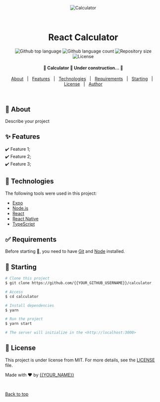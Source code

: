 <div align="center" id="top"> 
  <img src="./.github/app.gif" alt="Calculator" />

  &#xa0;

  <!-- <a href="https://calculator.netlify.app">Demo</a> -->
</div>

<h1 align="center">React Calculator</h1>

<p align="center">
  <img alt="Github top language" src="https://img.shields.io/github/languages/top/{{YOUR_GITHUB_USERNAME}}/calculator?color=56BEB8">

  <img alt="Github language count" src="https://img.shields.io/github/languages/count/{{YOUR_GITHUB_USERNAME}}/calculator?color=56BEB8">

  <img alt="Repository size" src="https://img.shields.io/github/repo-size/{{YOUR_GITHUB_USERNAME}}/calculator?color=56BEB8">

  <img alt="License" src="https://img.shields.io/github/license/{{YOUR_GITHUB_USERNAME}}/calculator?color=56BEB8">

  <!-- <img alt="Github issues" src="https://img.shields.io/github/issues/{{YOUR_GITHUB_USERNAME}}/calculator?color=56BEB8" /> -->

  <!-- <img alt="Github forks" src="https://img.shields.io/github/forks/{{YOUR_GITHUB_USERNAME}}/calculator?color=56BEB8" /> -->

  <!-- <img alt="Github stars" src="https://img.shields.io/github/stars/{{YOUR_GITHUB_USERNAME}}/calculator?color=56BEB8" /> -->
</p>



<h4 align="center"> 
	🚧  Calculator 🚀 Under construction...  🚧
</h4> 



<p align="center">
  <a href="#dart-about">About</a> &#xa0; | &#xa0; 
  <a href="#sparkles-features">Features</a> &#xa0; | &#xa0;
  <a href="#rocket-technologies">Technologies</a> &#xa0; | &#xa0;
  <a href="#white_check_mark-requirements">Requirements</a> &#xa0; | &#xa0;
  <a href="#checkered_flag-starting">Starting</a> &#xa0; | &#xa0;
  <a href="#memo-license">License</a> &#xa0; | &#xa0;
  <a href="https://github.com/{{YOUR_GITHUB_USERNAME}}" target="_blank">Author</a>
</p>

<br>

## :dart: About ##

Describe your project

## :sparkles: Features ##

:heavy_check_mark: Feature 1;\
:heavy_check_mark: Feature 2;\
:heavy_check_mark: Feature 3;

## :rocket: Technologies ##

The following tools were used in this project:

- [Expo](https://expo.io/)
- [Node.js](https://nodejs.org/en/)
- [React](https://pt-br.reactjs.org/)
- [React Native](https://reactnative.dev/)
- [TypeScript](https://www.typescriptlang.org/)

## :white_check_mark: Requirements ##

Before starting :checkered_flag:, you need to have [Git](https://git-scm.com) and [Node](https://nodejs.org/en/) installed.

## :checkered_flag: Starting ##

```bash
# Clone this project
$ git clone https://github.com/{{YOUR_GITHUB_USERNAME}}/calculator

# Access
$ cd calculator

# Install dependencies
$ yarn

# Run the project
$ yarn start

# The server will initialize in the <http://localhost:3000>
```

## :memo: License ##

This project is under license from MIT. For more details, see the [LICENSE](LICENSE.md) file.


Made with :heart: by <a href="https://github.com/{{YOUR_GITHUB_USERNAME}}" target="_blank">{{YOUR_NAME}}</a>

&#xa0;

<a href="#top">Back to top</a>
